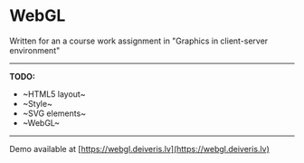 # WebGL

Written for an a course work assignment in "Graphics in client-server environment"

----------

**TODO:**
- ~HTML5 layout~
- ~Style~
- ~SVG elements~
- ~WebGL~

----------

Demo available at [https://webgl.deiveris.lv](https://webgl.deiveris.lv)
